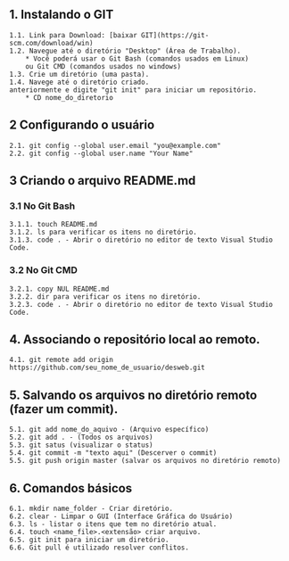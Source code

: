 ## 1. Instalando o GIT
    1.1. Link para Download: [baixar GIT](https://git-scm.com/download/win)
    1.2. Navegue até o diretório "Desktop" (Área de Trabalho).
        * Você poderá usar o Git Bash (comandos usados em Linux) 
        ou Git CMD (comandos usados no windows)
    1.3. Crie um diretório (uma pasta).
    1.4. Navege até o diretório criado.
    anteriormente e digite "git init" para iniciar um repositório.
        * CD nome_do_diretorio

## 2 Configurando o usuário
    2.1. git config --global user.email "you@example.com"
    2.2. git config --global user.name "Your Name"


## 3 Criando o arquivo README.md 
### 3.1 No Git Bash
    3.1.1. touch README.md
    3.1.2. ls para verificar os itens no diretório.
    3.1.3. code . - Abrir o diretório no editor de texto Visual Studio Code.

### 3.2 No Git CMD
    3.2.1. copy NUL README.md
    3.2.2. dir para verificar os itens no diretório.
    3.2.3. code . - Abrir o diretório no editor de texto Visual Studio Code.

## 4. Associando o repositório local ao remoto.
    4.1. git remote add origin https://github.com/seu_nome_de_usuario/desweb.git

## 5. Salvando os arquivos no diretório remoto (fazer um commit).
    5.1. git add nome_do_aquivo - (Arquivo específico)
    5.2. git add . - (Todos os arquivos)
    5.3. git satus (visualizar o status)
    5.4. git commit -m "texto aqui" (Descerver o commit)
    5.5. git push origin master (salvar os arquivos no diretório remoto)

## 6. Comandos básicos
    6.1. mkdir name_folder - Criar diretório.
    6.2. clear - Limpar o GUI (Interface Gráfica do Usuário)
    6.3. ls - listar o itens que tem no diretório atual.
    6.4. touch <name_file>.<extensão> criar arquivo.
    6.5. git init para iniciar um diretório.
    6.6. Git pull é utilizado resolver conflitos.